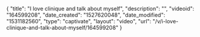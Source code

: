 {
    "title": "I love clinique and talk about  myself",
    "description": "",
    "videoid": "164599208",
    "date_created": "1527620048",
    "date_modified": "1531182560",
    "type": "captivate",
    "layout": "video",
    "url": "\/v\/i-love-clinique-and-talk-about-myself\/164599208"
}